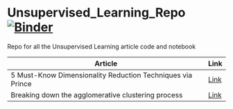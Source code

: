 # Unsupervised_Learning_Repo [![Binder](https://mybinder.org/badge_logo.svg)](https://mybinder.org/v2/gh/cornelliusyudhawijaya/Unsupervised_Learning_Repo/HEAD)
Repo for all the Unsupervised Learning article code and notebook

|Article|Link|
|---|---|
|5 Must-Know Dimensionality Reduction Techniques via Prince|[Link](https://towardsdatascience.com/5-must-know-dimensionality-reduction-techniques-via-prince-e6ffb27e55d1?sk=b036712f2dbfaf5901e034405729257d)|
|Breaking down the agglomerative clustering process|[Link](https://towardsdatascience.com/breaking-down-the-agglomerative-clustering-process-1c367f74c7c2?sk=5354d0e8fd875d8c4ea2010ea0996b1d)|
